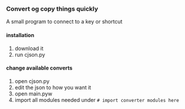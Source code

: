 ### Convert og copy things quickly
A small program to connect to a key or shortcut

#### installation
1. download it
2. run cjson.py

#### change available converts
1. open cjson.py
2. edit the json to how you want it
3. open main.pyw
4. import all modules needed under `# import converter modules here`

